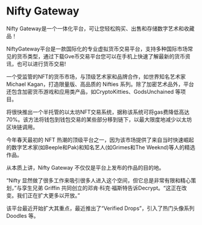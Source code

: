 # Nifty Gateway

Nifty Gateway是一个一体化平台，可让您轻松购买、出售和存储数字艺术和收藏品！

NiftyGateway平台是一款国际化的专业虚拟货币交易平台，支持多种国际市场常见的货币类型，通过下载Gve币交易平台您可以在手机上快速了解最新的货币资讯，也可以进行货币交易!

一个受监管的NFT的货币市场，与顶级艺术家和品牌合作，如世界知名艺术家Michael Kagan，打造限量版、高品质的 Nifties 系列。除了加密艺术品外，平台还包含加密货币游戏和应用类产品，如CryptoKitties、GodsUnchained 等项目。

将很快推出一个半托管的以太坊NFT交易系统，据称该系统可将gas费降低高达70%。该方法将钱包到钱包交易的某些部分移到链下，以最大限度地减少以太坊区块链调用。



今年春天最初的 NFT 热潮的顶级平台之一，因为该市场提供了来自当时快速崛起的数字艺术家(如Beeple和Pak)和知名艺人(如Grimes和The Weeknd)等人的精选作品。

从本质上讲，Nifty Gateway 不仅仅是平台上发布的作品的目的地。

“Nifty 显然做了很多工作来吸引很多人进入这个空间，但它总是非常有限和精心策划，”与孪生兄弟 Griffin 共同创立的邓肯·科克·福斯特告诉Decrypt。“这正在改变。我们正在扩大更多以开放。”

该平台最近开始扩大其重点，最近推出了“Verified Drops”，引入了热门头像系列 Doodles 等。
